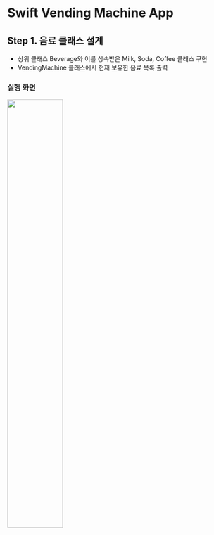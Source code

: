 # Swift Vending Machine App



## Step 1. 음료 클래스 설계

- 상위 클래스 Beverage와 이를 상속받은 Milk, Soda, Coffee 클래스 구현
- VendingMachine 클래스에서 현재 보유한 음료 목록 출력 



### 실행 화면

<img src="https://user-images.githubusercontent.com/40784518/75602870-81954500-5b0c-11ea-84c1-819746c989a5.png " width="50%"></img>



